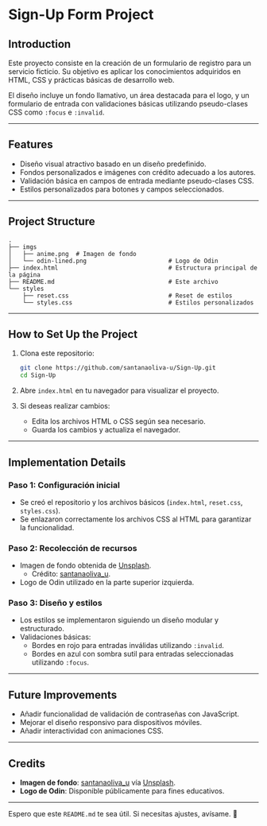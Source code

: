# Sign-Up Form Project

## Introduction

Este proyecto consiste en la creación de un formulario de registro para un servicio ficticio. Su objetivo es aplicar los conocimientos adquiridos en HTML, CSS y prácticas básicas de desarrollo web.

El diseño incluye un fondo llamativo, un área destacada para el logo, y un formulario de entrada con validaciones básicas utilizando pseudo-clases CSS como `:focus` e `:invalid`.

---

## Features

- Diseño visual atractivo basado en un diseño predefinido.
- Fondos personalizados e imágenes con crédito adecuado a los autores.
- Validación básica en campos de entrada mediante pseudo-clases CSS.
- Estilos personalizados para botones y campos seleccionados.

---

## Project Structure

```
.
├── imgs
│   ├── anime.png  # Imagen de fondo
│   └── odin-lined.png                       # Logo de Odin
├── index.html                               # Estructura principal de la página
├── README.md                                # Este archivo
└── styles
    ├── reset.css                            # Reset de estilos
    └── styles.css                           # Estilos personalizados
```

---

## How to Set Up the Project

1. Clona este repositorio:  
   ```bash
   git clone https://github.com/santanaoliva-u/Sign-Up.git
   cd Sign-Up
   ```

2. Abre `index.html` en tu navegador para visualizar el proyecto.

3. Si deseas realizar cambios:
   - Edita los archivos HTML o CSS según sea necesario.
   - Guarda los cambios y actualiza el navegador.

---

## Implementation Details

### Paso 1: Configuración inicial

- Se creó el repositorio y los archivos básicos (`index.html`, `reset.css`, `styles.css`).
- Se enlazaron correctamente los archivos CSS al HTML para garantizar la funcionalidad.

### Paso 2: Recolección de recursos

- Imagen de fondo obtenida de [Unsplash](https://unsplash.com).
  - Crédito: [santanaoliva_u](https://unsplash.com/@santanaoliva_u).
- Logo de Odin utilizado en la parte superior izquierda.

### Paso 3: Diseño y estilos

- Los estilos se implementaron siguiendo un diseño modular y estructurado.
- Validaciones básicas:
  - Bordes en rojo para entradas inválidas utilizando `:invalid`.
  - Bordes en azul con sombra sutil para entradas seleccionadas utilizando `:focus`.

---

## Future Improvements

- Añadir funcionalidad de validación de contraseñas con JavaScript.
- Mejorar el diseño responsivo para dispositivos móviles.
- Añadir interactividad con animaciones CSS.

---

## Credits

- **Imagen de fondo**: [santanaoliva_u](https://unsplash.com/@haliewestphoto) vía [Unsplash](https://unsplash.com).  
- **Logo de Odin**: Disponible públicamente para fines educativos.  

--- 

Espero que este `README.md` te sea útil. Si necesitas ajustes, avísame. 🚀

